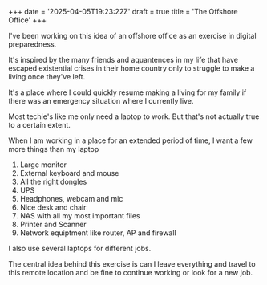 +++
date = '2025-04-05T19:23:22Z'
draft = true
title = 'The Offshore Office'
+++

I've been working on this idea of an offshore office as an exercise in digital preparedness.

It's inspired by the many friends and aquantences in my life that have escaped existential crises in their home country only to struggle to make a living once they've left.

It's a place where I could quickly resume making a living for my family if there was an emergency situation where I currently live.

Most techie's like me only need a laptop to work. But that's not actually true to a certain extent.

When I am working in a place for an extended period of time, I want a few more things than my laptop

1. Large monitor
1. External keyboard and mouse
1. All the right dongles
1. UPS
1. Headphones, webcam and mic
1. Nice desk and chair
1. NAS with all my most important files
1. Printer and Scanner
1. Network equiptment like router, AP and firewall 

I also use several laptops for different jobs.

The central idea behind this exercise is can I leave everything and travel to this remote location and be fine to continue working or look for a new job.